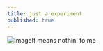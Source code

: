 ```yaml
---
title: just a experiment
published: true
---
```


![image](https://user-images.githubusercontent.com/114554103/196741819-a1ac44f7-5457-4f0e-82e4-0641634347ba.png)It means nothin' to me

